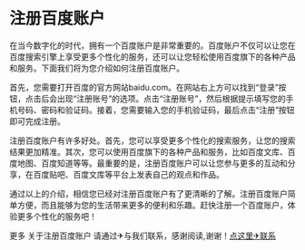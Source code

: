 # 注册百度账户

在当今数字化的时代，拥有一个百度账户是非常重要的。百度账户不仅可以让您在百度搜索引擎上享受更多个性化的服务，还可以让您轻松使用百度旗下的各种产品和服务。下面我们将为您介绍如何注册百度账户。

首先，您需要打开百度的官方网站baidu.com。在网站右上方可以找到“登录”按钮，点击后会出现“注册账号”的选项。点击“注册账号”，然后根据提示填写您的手机号码、密码和验证码。接着，您需要输入您的手机验证码，最后点击“注册”按钮即可完成注册。

注册百度账户有许多好处。首先，您可以享受更多个性化的搜索服务，让您的搜索结果更加精准。其次，您可以使用百度旗下的各种产品和服务，比如百度文库、百度地图、百度知道等等。最重要的是，注册百度账户可以让您参与更多的互动和分享，在百度贴吧、百度文库等平台上发表自己的观点和作品。

通过以上的介绍，相信您已经对注册百度账户有了更清晰的了解。注册百度账户简单方便，而且能够为您的生活带来更多的便利和乐趣。赶快注册一个百度账户，体验更多个性化的服务吧！

更多 关于注册百度账户 请通过✈与我们联系，感谢阅读,谢谢！[点这里✈联系](https://acc.k02.cc)